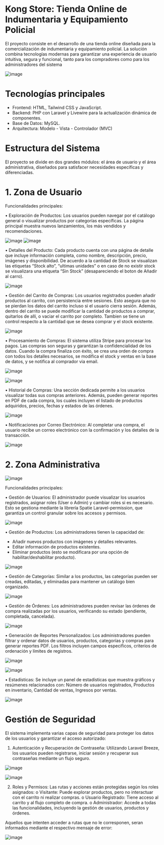 # Kong Store: Tienda Online de Indumentaria y Equipamiento Policial

El proyecto consiste en el desarrollo de una tienda online diseñada para la comercialización de indumentaria y equipamiento policial. La solución combina tecnologías modernas para garantizar una experiencia de usuario intuitiva, segura y funcional, tanto para los compradores como para los administradores del sistema

![image](https://github.com/user-attachments/assets/ca95fda4-ba01-45ae-aa0b-b998ab151dda)

# Tecnologías principales
- Frontend: HTML, Tailwind CSS y JavaScript. <br>
- Backend: PHP con Laravel y Livewire para la actualización dinámica de componentes.<br>
- Base de Datos: MySQL.<br>
- Arquitectura: Modelo - Vista - Controlador (MVC)


# Estructura del Sistema
El proyecto se divide en dos grandes módulos: el área de usuario y el área administrativa, diseñados para satisfacer necesidades específicas y diferenciadas.

# 1. Zona de Usuario
Funcionalidades principales:

•	Exploración de Productos: Los usuarios pueden navegar por el catálogo general o visualizar productos por categorías específicas. La página principal muestra nuevos lanzamientos, los más vendidos y recomendaciones.

![image](https://github.com/user-attachments/assets/b45b6c51-26db-4ecb-aaa8-87fcf8687340)
![image](https://github.com/user-attachments/assets/47f6a5c8-735e-469f-a98c-484018a6f363)

•	Detalles del Producto: Cada producto cuenta con una página de detalle que incluye información completa, como nombre, descripción, precio, imágenes y disponibilidad. De acuerdo a la cantidad de Stock se visualizan las etiquetas “Stock alto”, “ultimas unidades” o en caso de no existir stock se visualizara una etiqueta “Sin Stock” (desapareciendo el boton de Añadir al carro).

![image](https://github.com/user-attachments/assets/b01bc608-8b40-4e10-a646-c5c16c17b455)

•	Gestión del Carrito de Compras: Los usuarios registrados pueden añadir productos al carrito, con persistencia entre sesiones. Esto asegura que no se pierdan los datos del carrito incluso si el usuario cierra sesión. Además, dentro del carrito se puede modificar la cantidad de productos a comprar, quitarlos de allí, o vaciar el carrito por completo. Tambien se tiene un control respecto a la cantidad que se desea comprar y el stock existente.

![image](https://github.com/user-attachments/assets/c0ad08d1-bc24-4348-9c05-b7b2c6154f60)

•	Procesamiento de Compras: El sistema utiliza Stripe para procesar los pagos. Las compras son seguras y garantizan la confidencialidad de los datos. Cuando la compra finaliza con éxito, se crea una orden de compra con todos los detalles necesarios, se modifica el stock y ventas en la base de datos, y se notifica al comprador via email.

![image](https://github.com/user-attachments/assets/cff3267a-852f-443a-8ef7-c9bfffc344a5)

![image](https://github.com/user-attachments/assets/4669f27d-bea0-49e7-94f6-24a3111c2591)

•	Historial de Compras: Una sección dedicada permite a los usuarios visualizar todas sus compras anteriores. Además, pueden generar reportes en PDF de cada compra, los cuales incluyen el listado de productos adquiridos, precios, fechas y estados de las órdenes.

![image](https://github.com/user-attachments/assets/35bf8df9-5061-4fdf-9042-3ba01166bac2)

•	Notificaciones por Correo Electrónico: Al completar una compra, el usuario recibe un correo electrónico con la confirmación y los detalles de la transacción.

![image](https://github.com/user-attachments/assets/c78a0faf-c877-44a5-b4c7-6962cbd6121d)

# 2. Zona Administrativa

![image](https://github.com/user-attachments/assets/918394a9-0996-41a1-be83-309c6db96eae)

Funcionalidades principales:

•	Gestión de Usuarios: El administrador puede visualizar los usuarios registrados, asignar roles (User o Admin) y cambiar roles si es necesario. Esto se gestiona mediante la librería Spatie Laravel-permission, que garantiza un control granular sobre los accesos y permisos.

![image](https://github.com/user-attachments/assets/de6553db-6acf-41e8-87da-e5cc95395f3b)

•	Gestión de Productos: Los administradores tienen la capacidad de:<br>
- Añadir nuevos productos con imágenes y detalles relevantes.<br>
- Editar información de productos existentes.<br>
- Eliminar productos (esto se modificara por una opción de habilitar/deshabilitar producto).

![image](https://github.com/user-attachments/assets/8b1d5855-93a7-40b0-80ae-87b469eeed2a)

•	Gestión de Categorías: Similar a los productos, las categorías pueden ser creadas, editadas, y eliminadas para mantener un catálogo bien organizado.

![image](https://github.com/user-attachments/assets/44ba3199-46d9-4a90-87ad-228c2a8eb3c0)

•	Gestión de Órdenes: Los administradores pueden revisar las órdenes de compra realizadas por los usuarios, verificando su estado (pendiente, completada, cancelada).

![image](https://github.com/user-attachments/assets/fbe12350-2bc8-4ba7-9694-6c58dfc36ef0)

•	Generación de Reportes Personalizados: Los administradores pueden filtrar y ordenar datos de usuarios, productos, categorías y compras para generar reportes PDF. Los filtros incluyen campos específicos, criterios de ordenación y límites de registros.

![image](https://github.com/user-attachments/assets/56989d5e-b959-40e6-9e8a-d8e3c529a5c0)

![image](https://github.com/user-attachments/assets/787b24ae-7776-4077-964e-ff3dd28b3641)

•	Estadísticas: Se incluye un panel de estadísticas que muestra gráficos y resúmenes relacionados con: Número de usuarios registrados, Productos en inventario, Cantidad de ventas, Ingresos por ventas.

![image](https://github.com/user-attachments/assets/4f70c275-e055-460f-a9f9-a8f6ef009013)

# Gestión de Seguridad
El sistema implementa varias capas de seguridad para proteger los datos de los usuarios y garantizar el acceso autorizado:
1.	Autenticación y Recuperación de Contraseña: Utilizando Laravel Breeze, los usuarios pueden registrarse, iniciar sesión y recuperar sus contraseñas mediante un flujo seguro.

![image](https://github.com/user-attachments/assets/d0a9f6f0-b2cf-485b-9844-4017f991178e)

![image](https://github.com/user-attachments/assets/0d82e655-dbcf-4470-a7f7-f6f4c74a413c)

2.	Roles y Permisos: Las rutas y acciones están protegidas según los roles asignados:
o	Visitante: Puede explorar productos, pero no interactuar con el carrito ni realizar compras.
o	Usuario Registrado: Tiene acceso al carrito y al flujo completo de compra.
o	Administrador: Accede a todas las funcionalidades, incluyendo la gestión de usuarios, productos y órdenes.

Aquellos que intenten acceder a rutas que no le corresponen, seran informados mediante el respectivo mensaje de error:

![image](https://github.com/user-attachments/assets/ddc04804-829b-4a52-8891-8d1254e18980)

